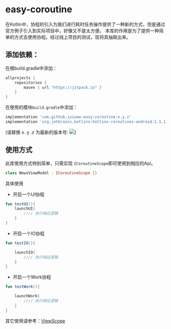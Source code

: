 # easy-coroutine

在Kotlin中，协程的引入为我们进行耗时任务操作提供了一种新的方式，但是通过官方例子引入到实际项目中，好像又不是太方便。
本库的作用是为了提供一种简单的方式去使用协程。经过线上项目的测试，现将其抽取出来。

## 添加依赖：

在根build.gradle中添加：

```groovy
allprojects {
    repositories {
        maven { url "https://jitpack.io" }
    }
}
```

在使用的模块`build.gradle`中添加：

```groovy
implementation 'com.github.ixiaow.easy:coroutine:x.y.z'
implementation 'org.jetbrains.kotlinx:kotlinx-coroutines-android:1.1.1'
```

(请替换 x. y .z 为最新的版本号: ![](https://jitpack.io/v/ixiaow/easy.svg))

## 使用方式

此库使用方式特别简单，只需实现 `ICoroutineScope`即可使用到相应的Api。

```kotlin
class NewsViewModel : ICoroutineScope {}
```

具体使用

- 开启一个UI协程

```kotlin
fun testUI(){
    launchUI{
        //// 执行相应逻辑
    }
}
```

- 开启一个IO协程

```kotlin
fun testIO(){

    launchIO{
        //// 执行相应逻辑
    }
}
```

- 开启一个Work协程

```kotlin
fun testWork(){

    launchWork{
        //// 执行相应逻辑
    }
}
```

其它使用请参考：[ViewScope](https://github.com/ixiaow/easy/blob/master/coroutine/src/main/java/com/github/ixiaow/coroutine/ViewScope.kt)

